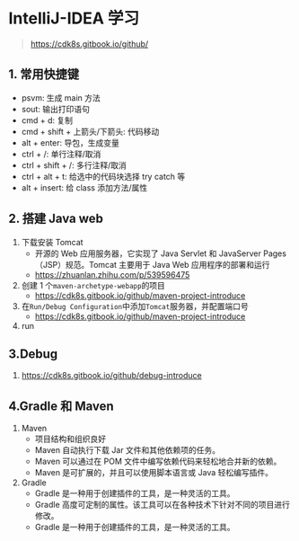 # IntelliJ-IDEA 学习

> https://cdk8s.gitbook.io/github/

## 1. 常用快捷键

- psvm: 生成 main 方法
- sout: 输出打印语句
- cmd + d: 复制
- cmd + shift + 上箭头/下箭头: 代码移动
- alt + enter: 导包，生成变量
- ctrl + /: 单行注释/取消
- ctrl + shift + /: 多行注释/取消
- ctrl + alt + t: 给选中的代码块选择 try catch 等
- alt + insert: 给 class 添加方法/属性

## 2. 搭建 Java web

1. 下载安装 Tomcat
   - 开源的 Web 应用服务器，它实现了 Java Servlet 和 JavaServer Pages（JSP）规范。Tomcat 主要用于 Java Web 应用程序的部署和运行
   - https://zhuanlan.zhihu.com/p/539596475
2. 创建 1 个`maven-archetype-webapp`的项目
   - https://cdk8s.gitbook.io/github/maven-project-introduce
3. 在`Run/Debug Configuration`中添加`Tomcat`服务器，并配置端口号
   - https://cdk8s.gitbook.io/github/maven-project-introduce
4. run

## 3.Debug

1. https://cdk8s.gitbook.io/github/debug-introduce

## 4.Gradle 和 Maven

1. Maven
   - 项目结构和组织良好
   - Maven 自动执行下载 Jar 文件和其他依赖项的任务。
   - Maven 可以通过在 POM 文件中编写依赖代码来轻松地合并新的依赖。
   - Maven 是可扩展的，并且可以使用脚本语言或 Java 轻松编写插件。
2. Gradle
   - Gradle 是一种用于创建插件的工具，是一种灵活的工具。
   - Gradle 高度可定制的属性。该工具可以在各种技术下针对不同的项目进行修改。
   - Gradle 是一种用于创建插件的工具，是一种灵活的工具。
